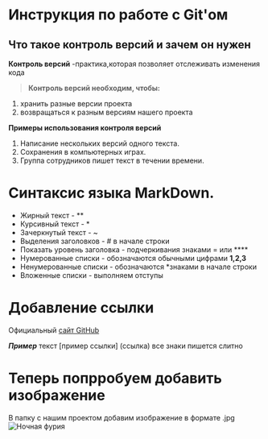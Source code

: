 # Инструкция по работе с Git'ом 

## Что такое контроль версий и зачем он нужен 
**Контроль версий** -практика,которая позволяет отслеживать изменения кода 

>**Контроль версий необходим, чтобы:**

1) хранить разные версии проекта
2) возвращаться к разным версиям нашего проекта 

**Примеры использования контроля версий**

1) Написание нескольких версий одного текста.
2) Сохранения в компьютерных играх. 
3) Группа сотрудников пишет текст в течении времени.


# **Синтаксис языка MarkDown.**

+ Жирный текст - **
+ Курсивный текст - *
+ Зачеркнутый текст - ~
+ Выделения заголовков - # в начале строки 
+ Показать уровень заголовка -  подчеркивания знаками = или ****
+ Нумерованные списки - обозначаются обычными цифрами **1,2,3**
+ Ненумерованные списки - обозначаются *знаками в начале строки 
+ Вложенные списки - выполняем отступы  

# Добавление ссылки 
Официальный [сайт GitHub](https://github.com)

***Пример*** текст [пример ссылки] (ссылка) 
все знаки пишется слитно

# Теперь попрробуем добавить изображение 
В папку с нашим проектом добавим изображение в формате .jpg   
![Ночная фурия](my_car.jpg)

